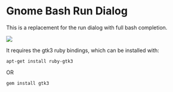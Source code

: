 Gnome Bash Run Dialog
=====================

This is a replacement for the run dialog with full bash completion.

<img src="screenshot.png"/>

It requires the gtk3 ruby bindings, which can be installed with:

`apt-get install ruby-gtk3`

OR

`gem install gtk3`


